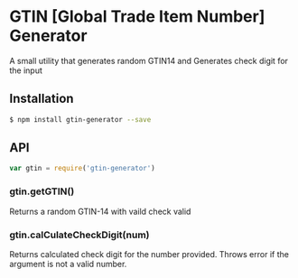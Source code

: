 # GTIN [Global Trade Item Number] Generator

A small utility that generates random GTIN14 and Generates check digit for the input

## Installation

```sh
$ npm install gtin-generator --save
```

## API

```js
var gtin = require('gtin-generator')
```

### gtin.getGTIN()

Returns a random GTIN-14 with vaild check valid

### gtin.calCulateCheckDigit(num)

Returns calculated check digit for the number provided. Throws error if the argument is not a valid number.

